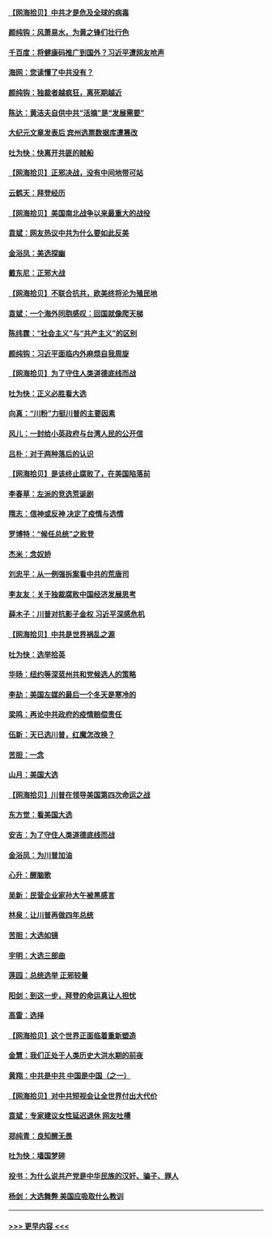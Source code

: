#### [【网海拾贝】中共才是危及全球的病毒](../pages/nsc993/n12571204.md?t=11250703) 
#### [颜纯钩：风萧易水，为黄之锋们壮行色](../pages/nsc993/n12571487.md?t=11250703) 
#### [千百度：将健康码推广到国外？习近平遭网友呛声](../pages/nsc993/n12570808.md?t=11250703) 
#### [海网：您读懂了中共没有？](../pages/nsc993/n12570487.md?t=11250703) 
#### [颜纯钩：独裁者越疯狂，离死期越近](../pages/nsc993/n12569055.md?t=11250703) 
#### [陈达：黄洁夫自供中共“活摘”是“发展需要”](../pages/nsc993/n12568541.md?t=11250703) 
#### [大纪元文章发表后 宾州选票数据库遭篡改](../pages/nsc993/n12568105.md?t=11250703) 
#### [吐为快：快离开共匪的贼船](../pages/nsc993/n12568462.md?t=11250703) 
#### [【网海拾贝】正邪决战，没有中间地带可站](../pages/nsc993/n12568439.md?t=11250703) 
#### [云鹤天：拜登经历](../pages/nsc993/n12567294.md?t=11250703) 
#### [【网海拾贝】美国南北战争以来最重大的战役](../pages/nsc993/n12567247.md?t=11250703) 
#### [袁斌：网友热议中共为什么要如此反美](../pages/nsc993/n12567162.md?t=11250703) 
#### [金浴凤：美选探幽](../pages/nsc993/n12567147.md?t=11250703) 
#### [戴东尼：正邪大战](../pages/nsc993/n12567033.md?t=11250703) 
#### [【网海拾贝】不联合抗共，欧美终将沦为殖民地](../pages/nsc993/n12565068.md?t=11250703) 
#### [袁斌：一个海外同胞感叹：回国就像爬天梯](../pages/nsc993/n12564986.md?t=11250703) 
#### [陈纬霆：“社会主义”与“共产主义”的区别](../pages/nsc993/n12562417.md?t=11250703) 
#### [颜纯钩：习近平面临内外麻烦自我周旋](../pages/nsc993/n12563356.md?t=11250703) 
#### [【网海拾贝】为了守住人类道德底线而战](../pages/nsc993/n12562542.md?t=11250703) 
#### [吐为快：正义必胜看大选](../pages/nsc993/n12561967.md?t=11250703) 
#### [向真：“川粉”力挺川普的主要因素](../pages/nsc993/n12560774.md?t=11250703) 
#### [风儿：一封给小英政府与台湾人民的公开信](../pages/nsc993/n12560581.md?t=11250703) 
#### [吕朴：对于两种落后的认识](../pages/nsc993/n12560492.md?t=11250703) 
#### [【网海拾贝】是该终止腐败了，在美国陷落前](../pages/nsc993/n12559936.md?t=11250703) 
#### [李春草：左派的竞选荒诞剧](../pages/nsc993/n12558380.md?t=11250703) 
#### [隋志：信神或反神 决定了疫情与选情](../pages/nsc993/n12558255.md?t=11250703) 
#### [罗博特：“候任总统”之败登](../pages/nsc993/n12558189.md?t=11250703) 
#### [杰米：念奴娇](../pages/nsc993/n12558174.md?t=11250703) 
#### [刘忠平：从一例强拆案看中共的荒唐司](../pages/nsc993/n12558036.md?t=11250703) 
#### [李友友：关于独裁腐败中国经济发展思考](../pages/nsc993/n12558004.md?t=11250703) 
#### [薛木子：川普对抗影子金权 习近平深感危机](../pages/nsc993/n12557342.md?t=11250703) 
#### [【网海拾贝】中共是世界祸乱之源](../pages/nsc993/n12555353.md?t=11250703) 
#### [吐为快：选举拾英](../pages/nsc993/n12555041.md?t=11250703) 
#### [华旸：纽约等深蓝州共和党候选人的策略](../pages/nsc993/n12554309.md?t=11250703) 
#### [李劼：美国左媒的最后一个冬天是寒冷的](../pages/nsc993/n12552947.md?t=11250703) 
#### [梁鸣：再论中共政府的疫情赔偿责任](../pages/nsc993/n12553012.md?t=11250703) 
#### [伍新：天已选川普，红魔怎改换？](../pages/nsc993/n12552970.md?t=11250703) 
#### [苦胆：一念](../pages/nsc993/n12552957.md?t=11250703) 
#### [山月：美国大选](../pages/nsc993/n12552446.md?t=11250703) 
#### [【网海拾贝】川普在领导美国第四次命运之战](../pages/nsc993/n12551973.md?t=11250703) 
#### [东方觉：看美国大选](../pages/nsc993/n12551647.md?t=11250703) 
#### [安吉：为了守住人类道德底线而战](../pages/nsc993/n12551111.md?t=11250703) 
#### [金浴凤：为川普加油](../pages/nsc993/n12551085.md?t=11250703) 
#### [心升：醒脑歌](../pages/nsc993/n12550984.md?t=11250703) 
#### [吴新：民营企业家孙大午被黑感言](../pages/nsc993/n12550656.md?t=11250703) 
#### [林泉：让川普再做四年总统](../pages/nsc993/n12550640.md?t=11250703) 
#### [苦胆：大选如镜](../pages/nsc993/n12550630.md?t=11250703) 
#### [宇明：大选三部曲](../pages/nsc993/n12550603.md?t=11250703) 
#### [莲园：总统选举 正邪较量](../pages/nsc993/n12550594.md?t=11250703) 
#### [阳剑：到这一步，拜登的命运真让人担忧](../pages/nsc993/n12549093.md?t=11250703) 
#### [高雷：选择](../pages/nsc993/n12549087.md?t=11250703) 
#### [【网海拾贝】这个世界正面临着重新塑造](../pages/nsc993/n12548326.md?t=11250703) 
#### [金慧：我们正处于人类历史大洪水期的前夜](../pages/nsc993/n12547914.md?t=11250703) 
#### [黄翔：中共是中共 中国是中国（之一）](../pages/nsc993/n12547576.md?t=11250703) 
#### [【网海拾贝】对中共短视会让全世界付出大代价](../pages/nsc993/n12546043.md?t=11250703) 
#### [袁斌：专家建议女性延迟退休 网友吐槽](../pages/nsc993/n12545424.md?t=11250703) 
#### [郑纯青：良知醒无畏](../pages/nsc993/n12545394.md?t=11250703) 
#### [吐为快：墙国梦碎](../pages/nsc993/n12545309.md?t=11250703) 
#### [投书：为什么说共产党是中华民族的汉奸、骗子、罪人](../pages/nsc993/n12545089.md?t=11250703) 
#### [杨剑：大选舞弊 美国应吸取什么教训](../pages/nsc993/n12543937.md?t=11250703) 

----
#### [ >>> 更早内容 <<< ](../indexes/nsc993-earlier.md)
